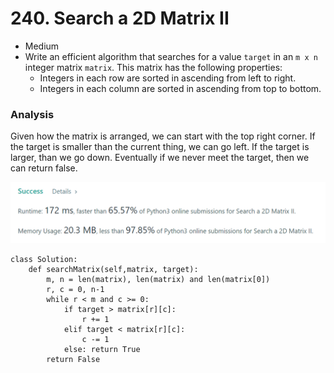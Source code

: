 # 240. Search a 2D Matrix II

* Medium
* Write an efficient algorithm that searches for a value `target` in an `m x n` integer matrix `matrix`. This matrix has the following properties:
  * Integers in each row are sorted in ascending from left to right.
  * Integers in each column are sorted in ascending from top to bottom.

### Analysis&#x20;

Given how the matrix is arranged, we can start with the top right corner. If the target is smaller than the current thing, we can go left. If the target is larger, than we go down. Eventually if we never meet the target, then we can return false.&#x20;

![](<../../../../.gitbook/assets/image (56).png>)

```
class Solution:
    def searchMatrix(self,matrix, target):
        m, n = len(matrix), len(matrix) and len(matrix[0])
        r, c = 0, n-1
        while r < m and c >= 0:
            if target > matrix[r][c]:
                r += 1
            elif target < matrix[r][c]:
                c -= 1
            else: return True
        return False
```
